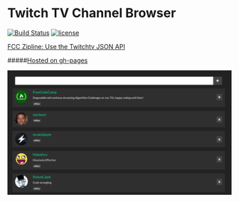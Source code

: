 # Twitch TV Channel Browser
[![Build Status](https://travis-ci.org/4iar/twitch-channel-browser.svg?branch=master)](https://travis-ci.org/4iar/twitch-channel-browser)
[![license](https://img.shields.io/badge/license-MIT-blue.svg)](https://mit-license.org/)

[FCC Zipline: Use the Twitchtv JSON API](https://www.freecodecamp.com/challenges/use-the-twitchtv-json-api)

#####[Hosted on gh-pages](https://4iar.github.io/twitch-channel-browser/)

![demo](https://raw.githubusercontent.com/4iar/twitch-channel-browser/master/demo.png)

